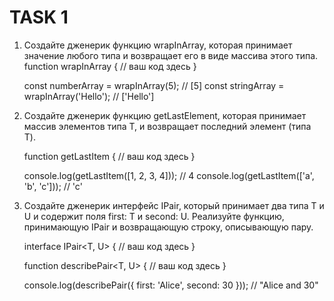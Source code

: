# TASK 1

1. Создайте дженерик функцию wrapInArray, которая принимает значение любого типа и возвращает его в виде массива этого типа.
    function wrapInArray<T> {
      // ваш код здесь
    }

    const numberArray = wrapInArray(5); // [5]
    const stringArray = wrapInArray('Hello'); // ['Hello']

2. Создайте дженерик функцию getLastElement, которая принимает массив элементов типа T, и возвращает последний элемент (типа T).

    function getLastItem<T> {
      // ваш код здесь
    }

    console.log(getLastItem([1, 2, 3, 4])); // 4
    console.log(getLastItem(['a', 'b', 'c'])); // 'c'


3. Создайте дженерик интерфейс IPair, который принимает два типа T и U и содержит поля first: T и second: U. 
   Реализуйте функцию, принимающую IPair и возвращающую строку, описывающую пару.

    interface IPair<T, U> {
      // ваш код здесь
    }

    function describePair<T, U> {
      // ваш код здесь
    }

    console.log(describePair({ first: 'Alice', second: 30 })); // "Alice and 30"
